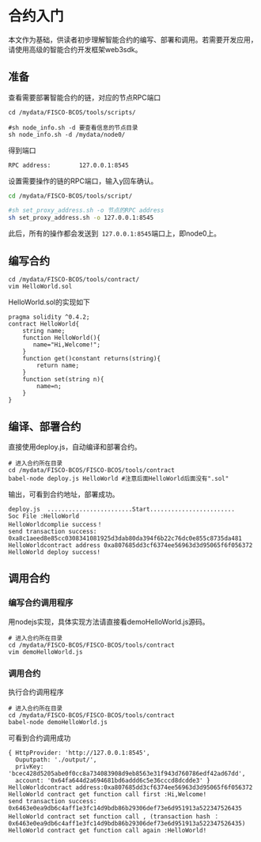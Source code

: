 # 合约入门

本文作为基础，供读者初步理解智能合约的编写、部署和调用。若需要开发应用，请使用高级的智能合约开发框架web3sdk。

## 准备

查看需要部署智能合约的链，对应的节点RPC端口

```
cd /mydata/FISCO-BCOS/tools/scripts/

#sh node_info.sh -d 要查看信息的节点目录
sh node_info.sh -d /mydata/node0/
```

得到端口

``` log
RPC address:		127.0.0.1:8545
```

设置需要操作的链的RPC端口，输入y回车确认。

```sh
cd /mydata/FISCO-BCOS/tools/script/

#sh set_proxy_address.sh -o 节点的RPC address
sh set_proxy_address.sh -o 127.0.0.1:8545 
```

此后，所有的操作都会发送到``` 127.0.0.1:8545```端口上，即node0上。

## 编写合约

``` shell
cd /mydata/FISCO-BCOS/tools/contract/
vim HelloWorld.sol
```

HelloWorld.sol的实现如下

``` solidity
pragma solidity ^0.4.2;
contract HelloWorld{
    string name;
    function HelloWorld(){
       name="Hi,Welcome!";
    }
    function get()constant returns(string){
        return name;
    }
    function set(string n){
        name=n;
    }
}
```

## 编译、部署合约

直接使用deploy.js，自动编译和部署合约。

``` shell
# 进入合约所在目录
cd /mydata/FISCO-BCOS/FISCO-BCOS/tools/contract
babel-node deploy.js HelloWorld #注意后面HelloWorld后面没有".sol"
```

输出，可看到合约地址，部署成功。

``` log
deploy.js  ........................Start........................
Soc File :HelloWorld
HelloWorldcomplie success！
send transaction success: 0xa8c1aeed8e85cc0308341081925d3dab80da394f6b22c76dc0e855c8735da481
HelloWorldcontract address 0xa807685dd3cf6374ee56963d3d95065f6f056372
HelloWorld deploy success!
```

## 调用合约

### 编写合约调用程序

用nodejs实现，具体实现方法请直接看demoHelloWorld.js源码。

``` shell
# 进入合约所在目录
cd /mydata/FISCO-BCOS/FISCO-BCOS/tools/contract
vim demoHelloWorld.js
```

### 调用合约

执行合约调用程序

``` shell
# 进入合约所在目录
cd /mydata/FISCO-BCOS/FISCO-BCOS/tools/contract
babel-node demoHelloWorld.js
```

可看到合约调用成功

``` log
{ HttpProvider: 'http://127.0.0.1:8545',
  Ouputpath: './output/',
  privKey: 'bcec428d5205abe0f0cc8a734083908d9eb8563e31f943d760786edf42ad67dd',
  account: '0x64fa644d2a694681bd6addd6c5e36cccd8dcdde3' }
HelloWorldcontract address:0xa807685dd3cf6374ee56963d3d95065f6f056372
HelloWorld contract get function call first :Hi,Welcome!
send transaction success: 0x6463e0ea9db6c4aff1e3fc14d9bdb86b29306def73e6d951913a522347526435
HelloWorld contract set function call , (transaction hash ：0x6463e0ea9db6c4aff1e3fc14d9bdb86b29306def73e6d951913a522347526435)
HelloWorld contract get function call again :HelloWorld!
```